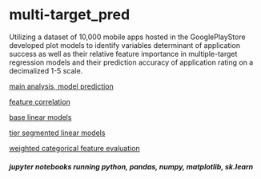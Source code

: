 # multi-target_pred
Utilizing a dataset of 10,000 mobile apps hosted in the GooglePlayStore developed plot models to identify variables determinant of application success as well as their relative feature importance in multiple-target regression models and their prediction accuracy of application rating on a decimalized 1-5 scale.

<a href="https://github.com/cspence001/multiclass_pred/blob/main/app_pred/multi_pred.ipynb">main analysis, model prediction</a>

<a href="https://github.com/cspence001/multiclass_pred/blob/main/app_pred/tier_segmentation_correlation.ipynb">feature correlation</a>

<a href="https://github.com/cspence001/multiclass_pred/blob/main/app_pred/base_linear_models.ipynb">base linear models</a>

<a href="https://github.com/cspence001/multiclass_pred/blob/main/app_pred/cluster_linear_models.ipynb">tier segmented linear models</a>

<a href="https://github.com/cspence001/multiclass_pred/blob/main/app_pred/weight_variable_encoding.ipynb">weighted categorical feature evaluation</a>


<h5>jupyter notebooks running python, pandas, numpy, matplotlib, sk.learn </h5>

